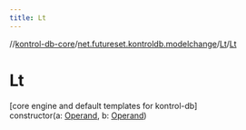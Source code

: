```yaml
---
title: Lt
---
```

//[kontrol-db-core](../../../index.html)/[net.futureset.kontroldb.modelchange](../index.html)/[Lt](index.html)/[Lt](-lt.html)



# Lt



[core engine and default templates for kontrol-db]\
constructor(a: [Operand](../-operand/index.html), b: [Operand](../-operand/index.html))




